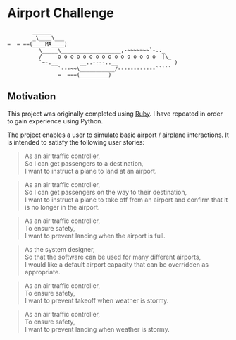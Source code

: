 Airport Challenge
=================

```
        ______
        _\____\___
=  = ==(____MA____)
          \_____\___________________,-~~~~~~~`-.._
          /     o o o o o o o o o o o o o o o o  |\_
          `~-.__       __..----..__                  )
                `---~~\___________/------------`````
                =  ===(_________)

```

## Motivation
This project was originally completed using [Ruby](https://github.com/marcusventin/airport_challenge). I have repeated in order to gain experience using Python.  

The project enables a user to simulate basic airport / airplane interactions. It is intended to satisfy the following user stories:

> As an air traffic controller,  
> So I can get passengers to a destination,  
> I want to instruct a plane to land at an airport.

> As an air traffic controller,  
> So I can get passengers on the way to their destination,  
> I want to instruct a plane to take off from an airport and confirm that it is no longer in the airport.

> As an air traffic controller,  
> To ensure safety,  
> I want to prevent landing when the airport is full.

> As the system designer,  
> So that the software can be used for many different airports,  
> I would like a default airport capacity that can be overridden as appropriate.

> As an air traffic controller,  
> To ensure safety,  
> I want to prevent takeoff when weather is stormy.

> As an air traffic controller,  
> To ensure safety,  
> I want to prevent landing when weather is stormy.